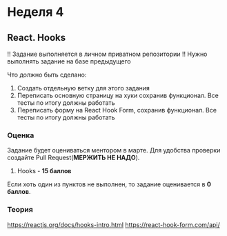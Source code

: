 # Неделя 4

## React. Hooks




!! Задание выполняется в личном приватном репозитории !!
Нужно выполнять задание на базе предыдущего




Что должно быть сделано:



1) Создать отдельную ветку для этого задания
2) Переписать основную страницу на хуки сохранив функционал. Все тесты по итогу должны работать
3) Переписать форму на React Hook Form, сохранив функционал. Все тесты по итогу должны работать


### Оценка




Задание будет оцениваться ментором в марте. Для удобства проверки создайте Pull Request(**МЕРЖИТЬ НЕ НАДО**).




1) Hooks - **15 баллов**




Если хоть один из пунктов не выполнен, то задание оценивается в **0 баллов**.

### Теория
https://reactjs.org/docs/hooks-intro.html
https://react-hook-form.com/api/

